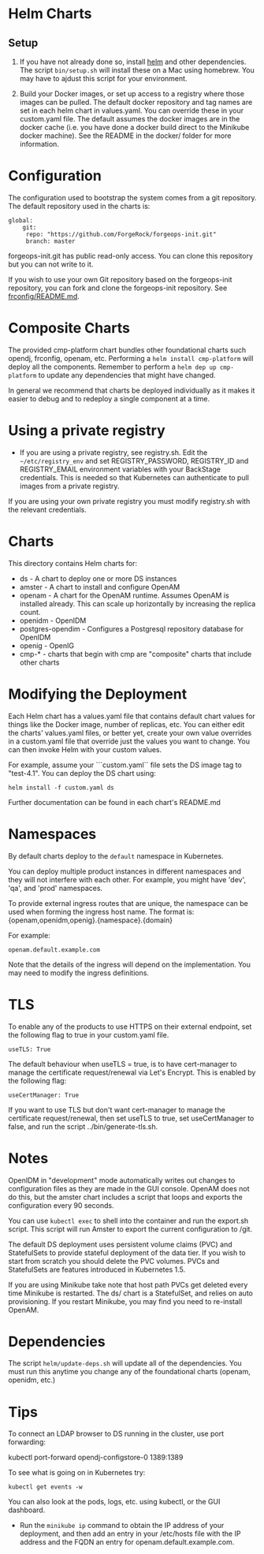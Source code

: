 # Helm Charts

## Setup 

1) If you have not already done so, install [helm](https://github.com/kubernetes/helm) and other dependencies. The script `bin/setup.sh` will install these on a Mac using homebrew. You may have to ajdust this script for your environment.

2) Build your Docker images, or set up access to a registry where those images can be pulled.
The default docker repository and tag names are set in each helm chart in values.yaml. You can
override these in your custom.yaml file.  The default assumes the docker images are in the docker cache
(i.e. you have done a docker build direct to the Minikube docker machine). See the
 README in the docker/ folder for more information.


# Configuration

The configuration used to bootstrap the system comes from a git repository. 
The default repository used in the charts is:

```
global:
    git:
     repo: "https://github.com/ForgeRock/forgeops-init.git"
     branch: master
```

forgeops-init.git has public read-only access.  You can clone this repository but you can not write to it.

If you wish to use your own Git repository based on the forgeops-init repository,
you can fork and clone the forgeops-init repository. See [frconfig/README.md](frconfig/README.md).

# Composite Charts

The provided cmp-platform chart bundles other foundational charts such opendj, frconfig,
 openam, etc. Performing a `helm install cmp-platform`  will deploy all the components.
 Remember to perform a `helm dep up cmp-platform` to update any dependencies that might have changed.

 In general we recommend that charts be deployed individually as it makes it easier to debug and
 to redeploy a single component at a time.

 
# Using a private registry

* If you are using a private registry, see registry.sh. Edit the `~/etc/registry_env` and set
REGISTRY_PASSWORD, REGISTRY_ID and REGISTRY_EMAIL  environment variables with your BackStage credentials.
This is needed so that Kubernetes can authenticate to pull images from a private registry. 

If you are using your own private registry you must modify registry.sh with the relevant credentials.

# Charts

This directory contains Helm charts for:

* ds  - A chart to deploy one or more DS instances
* amster  - A chart to install and configure OpenAM 
* openam - A chart for the OpenAM runtime. Assumes OpenAM is
installed already. This can scale up horizontally by increasing the replica count.
* openidm - OpenIDM
* postgres-opendim - Configures a Postgresql repository database for OpenIDM
* openig -  OpenIG
* cmp-*  - charts that begin with cmp are "composite" charts that include other charts



# Modifying the Deployment

Each Helm chart has a values.yaml file that contains default
chart values for things like the Docker image, number of replicas, etc.
 You can either edit the charts' values.yaml files, or better yet, create
your own value overrides in a custom.yaml file that override just the values you want to
change. You can then invoke Helm with your custom values. 

For example,
assume your ```custom.yaml`` file sets the DS image tag to "test-4.1".
You can deploy the DS chart using:

```helm install -f custom.yaml ds```

Further documentation can be found in each chart's README.md

# Namespaces 

By default charts  deploy to the `default` namespace in Kubernetes. 

You can deploy multiple product instances in different namespaces and they will not 
interfere with each other. For example, you might have 'dev', 'qa', and 'prod' namespaces. 

To provide external ingress routes that are unique, the namespace can be used when forming the 
ingress host name. The format is:
 {openam,openidm,openig}.{namespace}.{domain} 

 For example:

 `openam.default.example.com`

Note that the details of the ingress will depend on the implementation. You may need to modify the ingress definitions. 
 
# TLS

To enable any of the products to use HTTPS on their external endpoint, set the following flag to true in your custom.yaml file.
```
useTLS: True
```

The default behaviour when useTLS = true, is to have cert-manager to manage the certificate request/renewal via Let's Encrypt.  This is enabled by the following flag:
```
useCertManager: True
```

If you want to use TLS but don't want cert-manager to manage the certificate request/renewal, then set
useTLS to true, set useCertManager to false, and run the script ../bin/generate-tls.sh.

# Notes

OpenIDM in "development" mode automatically writes out changes to configuration files as they are made in the GUI 
console. OpenAM does not do this, but the amster chart includes a script that loops and exports
the configuration every 90 seconds. 

You can use `kubectl exec` to 
shell into the container and run the export.sh script. This script will run Amster to export the 
current configuration to /git.  


The default DS deployment uses persistent volume claims (PVC) and
StatefulSets to provide stateful deployment of the data tier. If you
wish to start from scratch you should delete the PVC volumes.
PVCs and StatefulSets are features introduced in Kubernetes 1.5. 

If you are using Minikube take note that host path PVCs get deleted
every time Minikube is restarted.  The ds/ chart is a StatefulSet,
and relies on auto provisioning.  If you restart Minikube, you may find you
need to re-install OpenAM.

# Dependencies

The script `helm/update-deps.sh` will update all of the dependencies. You must run this anytime you change  any of the foundational charts (openam, openidm, etc.)

# Tips

To connect an LDAP browser to DS running in the cluster, use
port forwarding:

kubectl port-forward opendj-configstore-0 1389:1389


To see what is going on in Kubernetes try:

`kubectl get events -w`

You can also look at the pods, logs, etc. using kubectl, or the GUI dashboard.

* Run the `minikube ip` command to obtain the IP address of your deployment, and then add an entry in your /etc/hosts file with the IP address and the FQDN an entry for openam.default.example.com.

